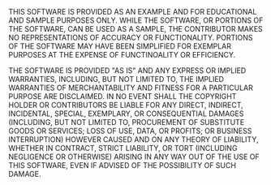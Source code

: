 THIS SOFTWARE IS PROVIDED AS AN EXAMPLE AND FOR EDUCATIONAL AND SAMPLE PURPOSES ONLY.  WHILE THE SOFTWARE, OR PORTIONS OF THE SOFTWARE, CAN BE USED AS A SAMPLE, THE CONTRIBUTOR MAKES NO REPRESENTATIONS OF ACCURACY OR FUNCTIONALITY.  PORTIONS OF THE SOFTWARE MAY HAVE BEEN SIMPLIFIED FOR EXEMPLAR PURPOSES AT THE EXPENSE OF FUNCTINOALITY OR EFFICIENCY.

THE SOFTWARE IS PROVIDED "AS IS" AND ANY EXPRESS OR IMPLIED WARRANTIES, INCLUDING, BUT NOT LIMITED TO, THE IMPLIED WARRANTIES OF MERCHANTABILITY AND FITNESS FOR A PARTICULAR PURPOSE ARE DISCLAIMED. IN NO EVENT SHALL THE COPYRIGHT HOLDER OR CONTRIBUTORS BE LIABLE FOR ANY DIRECT, INDIRECT, INCIDENTAL, SPECIAL, EXEMPLARY, OR CONSEQUENTIAL DAMAGES (INCLUDING, BUT NOT LIMITED TO, PROCUREMENT OF SUBSTITUTE GOODS OR SERVICES; LOSS OF USE, DATA, OR PROFITS; OR BUSINESS INTERRUPTION) HOWEVER CAUSED AND ON ANY THEORY OF LIABILITY, WHETHER IN CONTRACT, STRICT LIABILITY, OR TORT (INCLUDING NEGLIGENCE OR OTHERWISE) ARISING IN ANY WAY OUT OF THE USE OF THIS SOFTWARE, EVEN IF ADVISED OF THE POSSIBILITY OF SUCH DAMAGE.
